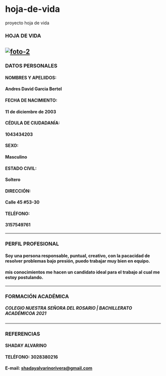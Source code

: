 # hoja-de-vida
proyecto hoja de vida
### **HOJA DE VIDA**
<a href="https://ibb.co/NFyGqHn"><img src="https://i.ibb.co/NFyGqHn/foto-2.jpg" alt="foto-2" border="0"></a>
---
### **DATOS PERSONALES**
#### **NOMBRES Y APELIIDOS:**
#### Andres David Garcia Bertel
#### **FECHA DE NACIMIENTO:**
#### 11 de diciembre de 2003
#### **CÉDULA DE CIUDADANÍA:**
#### 1043434203
#### **SEXO:**
#### Masculino
#### **ESTADO CIVIL:**
#### Soltero
#### **DIRECCIÓN:**
#### Calle 45 #53-30
#### **TELÉFONO:**
#### 3157549761
---
### **PERFIL PROFESIONAL**
#### Soy una persona responsable, puntual, creativo, con la pacacidad de resolver problemas bajo presión, puedo trabajar muy bien en equipo.
#### mis conocimientos me hacen un candidato ideal para el trabajo al cual me estoy postulando.
---
### **FORMACIÓN ACADÉMICA**
##### COLEGIO NUESTRA SEÑORA DEL ROSARIO | BACHILLERATO ACADÉMICOA 2021
---
### **REFERENCIAS**
#### SHADAY ALVARINO
#### TELÉFONO: 3028380216
#### E-mail: shadayalvarinorivera@gmail.com
